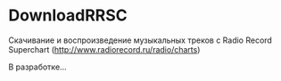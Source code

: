 DownloadRRSC
============
Скачивание и воспроизведение музыкальных треков с Radio Record Superchart (http://www.radiorecord.ru/radio/charts)


В разработке...
